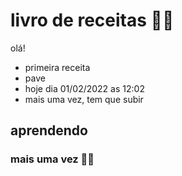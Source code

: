 
# livro de receitas :man_cook:
olá!
 - primeira receita
 - pave
 - hoje dia 01/02/2022 as 12:02
 - mais uma vez, tem que subir

## aprendendo
### mais uma vez :man_cook:


